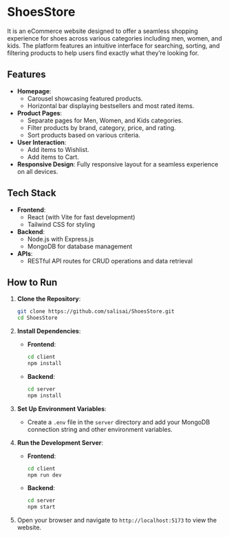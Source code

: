# ShoesStore

It is an eCommerce website designed to offer a seamless shopping experience for shoes across various categories including men, women, and kids. The platform features an intuitive interface for searching, sorting, and filtering products to help users find exactly what they’re looking for.

## Features

- **Homepage**:
  - Carousel showcasing featured products.
  - Horizontal bar displaying bestsellers and most rated items.
- **Product Pages**:
  - Separate pages for Men, Women, and Kids categories.
  - Filter products by brand, category, price, and rating.
  - Sort products based on various criteria.
- **User Interaction**:
  - Add items to Wishlist.
  - Add items to Cart.
- **Responsive Design**: Fully responsive layout for a seamless experience on all devices.

## Tech Stack

- **Frontend**:
  - React (with Vite for fast development)
  - Tailwind CSS for styling
- **Backend**:
  - Node.js with Express.js
  - MongoDB for database management
- **APIs**:
  - RESTful API routes for CRUD operations and data retrieval

## How to Run

1. **Clone the Repository**:

   ```bash
   git clone https://github.com/salisai/ShoesStore.git
   cd ShoesStore

   ```

2. **Install Dependencies**:

   - **Frontend**:
     ```bash
     cd client
     npm install
     ```
   - **Backend**:
     ```bash
     cd server
     npm install
     ```

3. **Set Up Environment Variables**:

   - Create a `.env` file in the `server` directory and add your MongoDB connection string and other environment variables.

4. **Run the Development Server**:

   - **Frontend**:
     ```bash
     cd client
     npm run dev
     ```
   - **Backend**:
     ```bash
     cd server
     npm start
     ```

5. Open your browser and navigate to `http://localhost:5173` to view the website.
